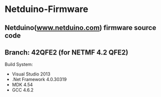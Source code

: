 # Netduino-Firmware
Netduino(www.netduino.com) firmware source code
-------------------------------------------------
## Branch: 42QFE2 (for NETMF 4.2 QFE2)
Build System:
* Visual Studio 2013
* .Net Framework 4.0.30319
* MDK 4.54
* GCC 4.6.2
